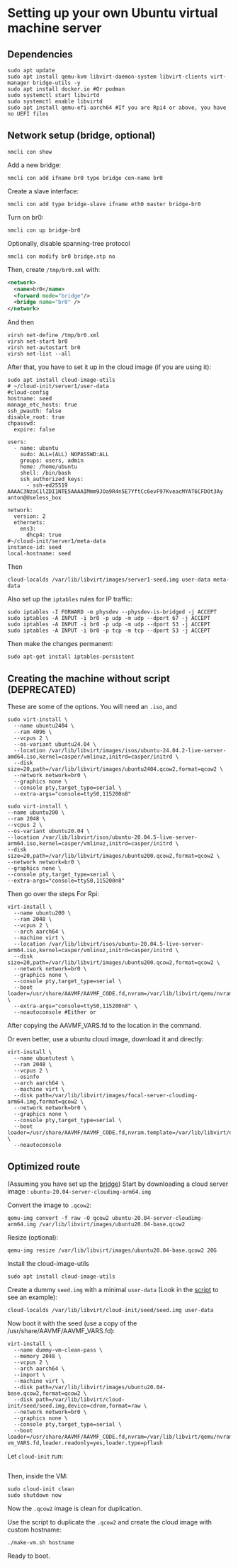 # Setting up your own Ubuntu virtual machine server
## Dependencies
```
sudo apt update
sudo apt install qemu-kvm libvirt-daemon-system libvirt-clients virt-manager bridge-utils -y
sudo apt install docker.io #Or podman
sudo systemctl start libvirtd
sudo systemctl enable libvirtd
sudo apt install qemu-efi-aarch64 #If you are Rpi4 or above, you have no UEFI files
```
## Network setup (bridge, optional)
```
nmcli con show
```
Add a new bridge:
```
nmcli con add ifname br0 type bridge con-name br0
```
Create a slave interface:
```
nmcli con add type bridge-slave ifname eth0 master bridge-br0
```
Turn on br0:
```
nmcli con up bridge-br0
```
Optionally, disable spanning-tree protocol
```
nmcli con modify br0 bridge.stp no
```

Then, create `/tmp/br0.xml` with:
```xml []
<network>
  <name>br0</name>
  <forward mode="bridge"/>
  <bridge name="br0" />
</network>
```
And then 
```
virsh net-define /tmp/br0.xml
virsh net-start br0
virsh net-autostart br0
virsh net-list --all
```

After that, you have to set it up in the cloud image (if you are using it):
```
sudo apt install cloud-image-utils
# ~/cloud-init/server1/user-data
#cloud-config
hostname: seed
manage_etc_hosts: true
ssh_pwauth: false
disable_root: true
chpasswd:
  expire: false

users:
  - name: ubuntu
    sudo: ALL=(ALL) NOPASSWD:ALL
    groups: users, admin
    home: /home/ubuntu
    shell: /bin/bash
    ssh_authorized_keys:
      - ssh-ed25519 AAAAC3NzaC1lZDI1NTE5AAAAIMmm9JOa9R4n5E7YftCc6evF97KveacMYAT6CFDOt3Ay anton@Useless_box

network:
  version: 2
  ethernets:
    ens3:
      dhcp4: true
#~/cloud-init/server1/meta-data
instance-id: seed
local-hostname: seed
```
Then
```
cloud-localds /var/lib/libvirt/images/server1-seed.img user-data meta-data
```
Also set up the `iptables` rules for IP traffic:
```
sudo iptables -I FORWARD -m physdev --physdev-is-bridged -j ACCEPT
sudo iptables -A INPUT -i br0 -p udp -m udp --dport 67 -j ACCEPT
sudo iptables -A INPUT -i br0 -p udp -m udp --dport 53 -j ACCEPT
sudo iptables -A INPUT -i br0 -p tcp -m tcp --dport 53 -j ACCEPT
```
Then make the changes permanent:
```
sudo apt-get install iptables-persistent
```
## Creating the machine without script (DEPRECATED)
These are some of the options. You will need an `.iso`, and 
```
sudo virt-install \
  --name ubuntu2404 \
  --ram 4096 \
  --vcpus 2 \
  --os-variant ubuntu24.04 \
  --location /var/lib/libvirt/images/isos/ubuntu-24.04.2-live-server-amd64.iso,kernel=casper/vmlinuz,initrd=casper/initrd \
  --disk size=20,path=/var/lib/libvirt/images/ubuntu2404.qcow2,format=qcow2 \
  --network network=br0 \
  --graphics none \
  --console pty,target_type=serial \
  --extra-args="console=ttyS0,115200n8"
  ```
  ```
sudo virt-install \
  --name ubuntu200 \
  --ram 2048 \
  --vcpus 2 \
  --os-variant ubuntu20.04 \
  --location /var/lib/libvirt/isos/ubuntu-20.04.5-live-server-arm64.iso,kernel=casper/vmlinuz,initrd=casper/initrd \
  --disk size=20,path=/var/lib/libvirt/images/ubuntu200.qcow2,format=qcow2 \
  --network network=br0 \
  --graphics none \
  --console pty,target_type=serial \
  --extra-args="console=ttyS0,115200n8"
  ```
  Then go over the steps
For Rpi:
```
virt-install \
  --name ubuntu200 \
  --ram 2048 \
  --vcpus 2 \
  --arch aarch64 \
  --machine virt \
  --location /var/lib/libvirt/isos/ubuntu-20.04.5-live-server-arm64.iso,kernel=casper/vmlinuz,initrd=casper/initrd \
  --disk size=20,path=/var/lib/libvirt/images/ubuntu200.qcow2,format=qcow2 \
  --network network=br0 \
  --graphics none \
  --console pty,target_type=serial \
  --boot loader=/usr/share/AAVMF/AAVMF_CODE.fd,nvram=/var/lib/libvirt/qemu/nvram/ubuntu200_VARS.fd,loader.readonly=yes,loader.type=pflash \
  --extra-args="console=ttyS0,115200n8" \
  --noautoconsole #Either or
  ```

After copying the AAVMF_VARS.fd to the location in the command.

Or even better, use a ubuntu cloud image, download it and directly:
```
virt-install \
  --name ubuntutest \
  --ram 2048 \
  --vcpus 2 \
  --osinfo
  --arch aarch64 \
  --machine virt \
  --disk path=/var/lib/libvirt/images/focal-server-cloudimg-arm64.img,format=qcow2 \
  --network network=br0 \
  --graphics none \
  --console pty,target_type=serial \
  --boot loader=/usr/share/AAVMF/AAVMF_CODE.fd,nvram.template=/var/lib/libvirt/qemu/nvram/ubuntu200.fd,loader.readonly=yes,loader.type=pflash \
  --noautoconsole

```



## Optimized route
(Assuming you have set up the [bridge](./virtual_server.md#network-setup-bridge-optional))
Start by downloading a cloud server image : `ubuntu-20.04-server-cloudimg-arm64.img`

Convert the image to `.qcow2`:
```
qemu-img convert -f raw -O qcow2 ubuntu-20.04-server-cloudimg-arm64.img /var/lib/libvirt/images/ubuntu20.04-base.qcow2
```
Resize (optional):
```
qemu-img resize /var/lib/libvirt/images/ubuntu20.04-base.qcow2 20G
```

Install the cloud-image-utils

```
sudo apt install cloud-image-utils
```

Create a dummy `seed.img` with a minimal `user-data` (Look in the [script](./make-vm.sh) to see an example):

```
cloud-localds /var/lib/libvirt/cloud-init/seed/seed.img user-data
```

Now boot it with the seed (use a copy of the /usr/share/AAVMF/AAVMF_VARS.fd):
```
virt-install \
  --name dummy-vm-clean-pass \
  --memory 2048 \
  --vcpus 2 \
  --arch aarch64 \
  --import \
  --machine virt \
  --disk path=/var/lib/libvirt/images/ubuntu20.04-base.qcow2,format=qcow2 \
  --disk path=/var/lib/libvirt/cloud-init/seed/seed.img,device=cdrom,format=raw \
  --network network=br0 \
  --graphics none \
  --console pty,target_type=serial \
  --boot loader=/usr/share/AAVMF/AAVMF_CODE.fd,nvram=/var/lib/libvirt/qemu/nvram/dummy-vm_VARS.fd,loader.readonly=yes,loader.type=pflash

```
Let `cloud-init` run:
```
```
Then, inside the VM:
```
sudo cloud-init clean
sudo shutdown now
```
Now the `.qcow2` image is clean for duplication.

Use the script to duplicate the `.qcow2` and create the cloud image with custom hostname:
```
./make-vm.sh hostname
```

Ready to boot.